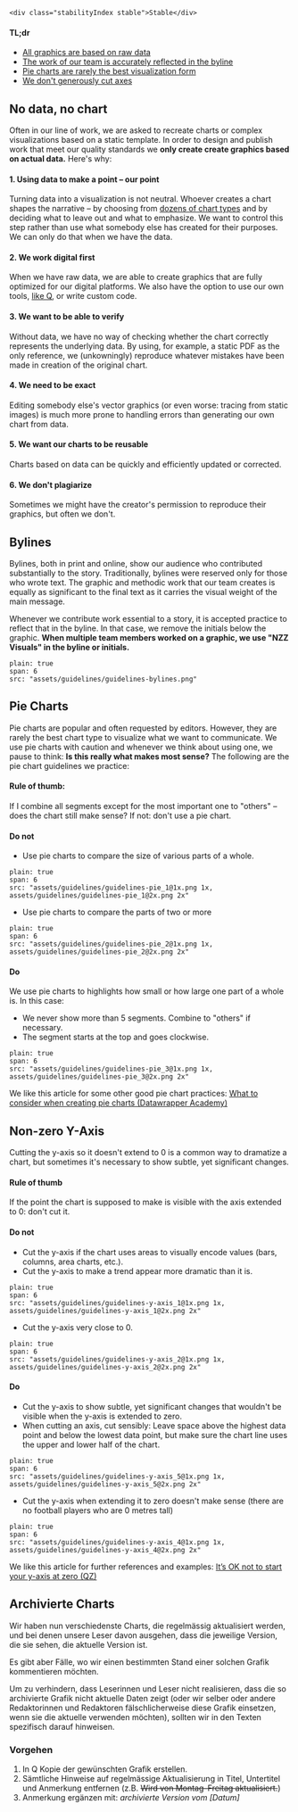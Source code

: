 ```html|span-1,no-source,plain
<div class="stabilityIndex stable">Stable</div>
```

#### TL;dr
- [All graphics are based on raw data](https://nzzdev.github.io/Storytelling-Styleguide/#/charts-guidelines?a=no-data-no-chart)
- [The work of our team is accurately reflected in the byline](https://nzzdev.github.io/Storytelling-Styleguide/#/charts-guidelines?a=bylines)
- [Pie charts are rarely the best visualization form](https://nzzdev.github.io/Storytelling-Styleguide/#/charts-guidelines?a=pie-charts)
- [We don't generously cut axes](https://nzzdev.github.io/Storytelling-Styleguide/#/charts-guidelines?a=non-zero-y-axis)


## No data, no chart
Often in our line of work, we are asked to recreate charts or complex visualizations based on a static template. In order to design and publish work that meet our quality standards we **only create create graphics based on actual data.** Here's why:

#### 1. Using data to make a point – our point
Turning data into a visualization is not neutral. Whoever creates a chart shapes the narrative – by choosing from [dozens of chart types](https://github.com/ft-interactive/chart-doctor/tree/master/visual-vocabulary) and by deciding what to leave out and what to emphasize. We want to control this step rather than use what somebody else has created for their purposes. We can only do that when we have the data.

#### 2. We work digital first
When we have raw data, we are able to create graphics that are fully optimized for our digital platforms. We also have the option to use our own tools, [like Q](https://q.st.nzz.ch/), or write custom code.

#### 3. We want to be able to verify
Without data, we have no way of checking whether the chart correctly represents the underlying data. By using, for example, a static PDF as the only reference, we (unkowningly) reproduce whatever mistakes have been made in creation of the original chart.

#### 4. We need to be exact
Editing somebody else's vector graphics (or even worse: tracing from static images) is much more prone to handling errors than generating our own chart from data.

#### 5. We want our charts to be reusable
Charts based on data can be quickly and efficiently updated or corrected.

#### 6. We don't plagiarize
Sometimes we might have the creator's permission to reproduce their graphics, but often we don't.


## Bylines
Bylines, both in print and online, show our audience who contributed substantially to the story. Traditionally, bylines were reserved only for those who wrote text. The graphic and methodic work that our team creates is equally as significant to the final text as it carries the visual weight of the main message.

Whenever we contribute work essential to a story, it is accepted practice to reflect that in the byline. In that case, we remove the initials below the graphic. **When multiple team members worked on a graphic, we use "NZZ Visuals" in the byline or initials.**


```image
plain: true
span: 6
src: "assets/guidelines/guidelines-bylines.png"
```



## Pie Charts
Pie charts are popular and often requested by editors. However, they are rarely the best chart type to visualize what we want to communicate. We use pie charts with caution and whenever we think about using one, we pause to think: **Is this really what makes most sense?** The following are the pie chart guidelines we practice:

#### Rule of thumb:
If I combine all segments except for the most important one to "others" – does the chart still make sense?  If not: don't use a pie chart.

#### Do not

- Use pie charts to compare the size of various parts of a whole.

```image
plain: true
span: 6
src: "assets/guidelines/guidelines-pie_1@1x.png 1x, assets/guidelines/guidelines-pie_1@2x.png 2x"
```

- Use pie charts to compare the parts of two or more

```image
plain: true
span: 6
src: "assets/guidelines/guidelines-pie_2@1x.png 1x, assets/guidelines/guidelines-pie_2@2x.png 2x"
```

#### Do

We use pie charts to highlights how small or how large one part of a whole is.
In this case:
- We never show more than 5 segments. Combine to "others" if necessary.
- The segment starts at the top and goes clockwise.

```image
plain: true
span: 6
src: "assets/guidelines/guidelines-pie_3@1x.png 1x, assets/guidelines/guidelines-pie_3@2x.png 2x"
```

We like this article for some other good pie chart practices: [What to consider when creating pie charts (Datawrapper Academy)](https://academy.datawrapper.de/article/127-what-to-consider-when-creating-a-pie-chart)

## Non-zero Y-Axis

Cutting the y-axis so it doesn't extend to 0 is a common way to dramatize a chart, but sometimes it's necessary to show subtle, yet significant changes.

#### Rule of thumb

If the point the chart is supposed to make is visible with the axis extended to 0: don't cut it.

#### Do not

- Cut the y-axis if the chart uses areas to visually encode values (bars, columns, area charts, etc.).
- Cut the y-axis to make a trend appear more dramatic than it is.

```image
plain: true
span: 6
src: "assets/guidelines/guidelines-y-axis_1@1x.png 1x, assets/guidelines/guidelines-y-axis_1@2x.png 2x"
```

- Cut the y-axis very close to 0.

```image
plain: true
span: 6
src: "assets/guidelines/guidelines-y-axis_2@1x.png 1x, assets/guidelines/guidelines-y-axis_2@2x.png 2x"
```

#### Do

- Cut the y-axis to show subtle, yet significant changes that wouldn't be visible when the y-axis is extended to zero.
- When cutting an axis, cut sensibly: Leave space above the highest data point and below the lowest data point, but make sure the chart line uses the upper and lower half of the chart.

```image
plain: true
span: 6
src: "assets/guidelines/guidelines-y-axis_5@1x.png 1x, assets/guidelines/guidelines-y-axis_5@2x.png 2x"
```

- Cut the y-axis when extending it to zero doesn't make sense (there are no football players who are 0 metres tall)

```image
plain: true
span: 6
src: "assets/guidelines/guidelines-y-axis_4@1x.png 1x, assets/guidelines/guidelines-y-axis_4@2x.png 2x"
```

We like this article for further references and examples: [It’s OK not to start your y-axis at zero (QZ)](https://qz.com/418083/its-ok-not-to-start-your-y-axis-at-zero/)

## Archivierte Charts

Wir haben nun verschiedenste Charts, die regelmässig aktualisiert werden, und bei denen unsere Leser davon ausgehen, dass die jeweilige Version, die sie sehen, die aktuelle Version ist.

Es gibt aber Fälle, wo wir einen bestimmten Stand einer solchen Grafik kommentieren möchten.

Um zu verhindern, dass Leserinnen und Leser nicht realisieren, dass die so archivierte Grafik nicht aktuelle Daten zeigt (oder wir selber oder andere Redaktorinnen und Redaktoren fälschlicherweise diese Grafik einsetzen, wenn sie die aktuelle verwenden möchten), sollten wir in den Texten spezifisch darauf hinweisen.

### Vorgehen

1. In Q Kopie der gewünschten Grafik erstellen.
2. Sämtliche Hinweise auf regelmässige Aktualisierung in Titel, Untertitel und Anmerkung entfernen (z.B. ~~Wird von Montag–Freitag aktualisiert.~~)
3. Anmerkung ergänzen mit: _archivierte Version vom [Datum]_